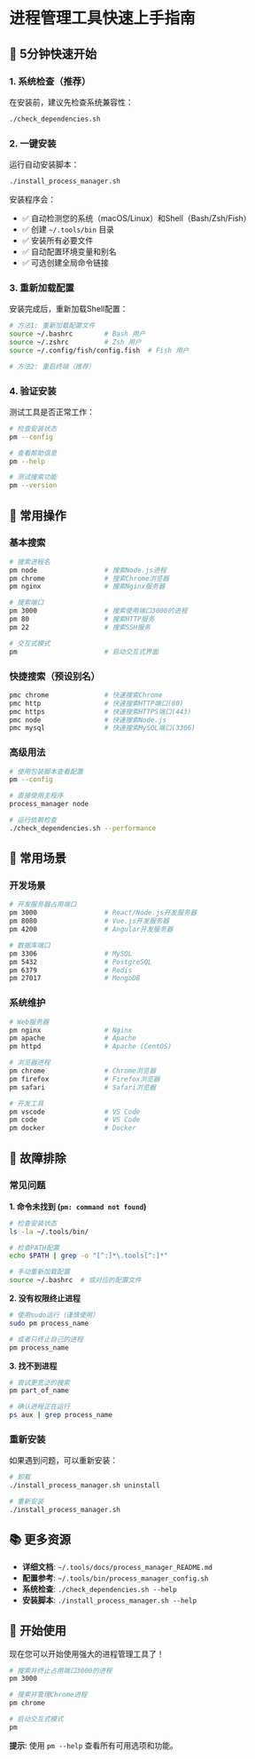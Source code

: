 # 进程管理工具快速上手指南

## 🚀 5分钟快速开始

### 1. 系统检查（推荐）

在安装前，建议先检查系统兼容性：

```bash
./check_dependencies.sh
```

### 2. 一键安装

运行自动安装脚本：

```bash
./install_process_manager.sh
```

安装程序会：
- ✅ 自动检测您的系统（macOS/Linux）和Shell（Bash/Zsh/Fish）
- ✅ 创建 `~/.tools/bin` 目录
- ✅ 安装所有必要文件
- ✅ 自动配置环境变量和别名
- ✅ 可选创建全局命令链接

### 3. 重新加载配置

安装完成后，重新加载Shell配置：

```bash
# 方法1: 重新加载配置文件
source ~/.bashrc        # Bash 用户
source ~/.zshrc         # Zsh 用户  
source ~/.config/fish/config.fish  # Fish 用户

# 方法2: 重启终端（推荐）
```

### 4. 验证安装

测试工具是否正常工作：

```bash
# 检查安装状态
pm --config

# 查看帮助信息
pm --help

# 测试搜索功能
pm --version
```

## 🎯 常用操作

### 基本搜索

```bash
# 搜索进程名
pm node                 # 搜索Node.js进程
pm chrome               # 搜索Chrome浏览器
pm nginx                # 搜索Nginx服务器

# 搜索端口
pm 3000                 # 搜索使用端口3000的进程
pm 80                   # 搜索HTTP服务
pm 22                   # 搜索SSH服务

# 交互式模式
pm                      # 启动交互式界面
```

### 快捷搜索（预设别名）

```bash
pmc chrome              # 快速搜索Chrome
pmc http                # 快速搜索HTTP端口(80)
pmc https               # 快速搜索HTTPS端口(443)
pmc node                # 快速搜索Node.js
pmc mysql               # 快速搜索MySQL端口(3306)
```

### 高级用法

```bash
# 使用包装脚本查看配置
pm --config

# 直接使用主程序
process_manager node

# 运行依赖检查
./check_dependencies.sh --performance
```

## 🎯 常用场景

### 开发场景

```bash
# 开发服务器占用端口
pm 3000                 # React/Node.js开发服务器
pm 8080                 # Vue.js开发服务器
pm 4200                 # Angular开发服务器

# 数据库端口
pm 3306                 # MySQL
pm 5432                 # PostgreSQL
pm 6379                 # Redis
pm 27017                # MongoDB
```

### 系统维护

```bash
# Web服务器
pm nginx                # Nginx
pm apache               # Apache
pm httpd                # Apache (CentOS)

# 浏览器进程
pm chrome               # Chrome浏览器
pm firefox              # Firefox浏览器
pm safari               # Safari浏览器

# 开发工具
pm vscode               # VS Code
pm code                 # VS Code
pm docker               # Docker
```

## 🔧 故障排除

### 常见问题

**1. 命令未找到 (`pm: command not found`)**

```bash
# 检查安装状态
ls -la ~/.tools/bin/

# 检查PATH配置
echo $PATH | grep -o "[^:]*\.tools[^:]*"

# 手动重新加载配置
source ~/.bashrc  # 或对应的配置文件
```

**2. 没有权限终止进程**

```bash
# 使用sudo运行（谨慎使用）
sudo pm process_name

# 或者只终止自己的进程
pm process_name
```

**3. 找不到进程**

```bash
# 尝试更宽泛的搜索
pm part_of_name

# 确认进程正在运行
ps aux | grep process_name
```

### 重新安装

如果遇到问题，可以重新安装：

```bash
# 卸载
./install_process_manager.sh uninstall

# 重新安装
./install_process_manager.sh
```

## 📚 更多资源

- **详细文档**: `~/.tools/docs/process_manager_README.md`
- **配置参考**: `~/.tools/bin/process_manager_config.sh`
- **系统检查**: `./check_dependencies.sh --help`
- **安装脚本**: `./install_process_manager.sh --help`

## 🎉 开始使用

现在您可以开始使用强大的进程管理工具了！

```bash
# 搜索并终止占用端口3000的进程
pm 3000

# 搜索并管理Chrome进程
pm chrome

# 启动交互式模式
pm
```

**提示**: 使用 `pm --help` 查看所有可用选项和功能。
